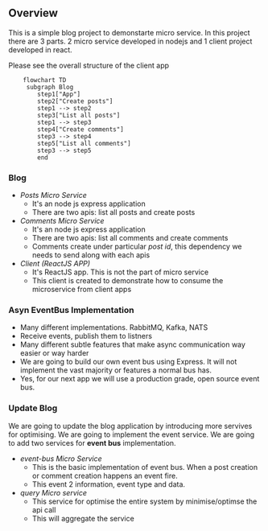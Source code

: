 ## Overview

This is a simple blog project to demonstarte micro service. In this project there are 3 parts. 2 micro service developed in nodejs and 1 client project developed in react. 

Please see the overall structure of the client app

``` mermaid
    flowchart TD
     subgraph Blog 
        step1["App"]
        step2["Create posts"]
        step1 --> step2
        step3["List all posts"]
        step1 --> step3
        step4["Create comments"]
        step3 --> step4
        step5["List all comments"]
        step3 --> step5
        end
```

### Blog
- *Posts Micro Service*
    - It's an node js express application
    - There are two apis: list all posts and create posts
- *Comments Micro Service*
    - It's an node js express application
    - There are two apis: list all comments and create comments
    - Comments create under particular *post id*, this dependency we needs to send along with each apis
- *Client (ReactJS APP)*
    - It's  ReactJS app. This is not the part of micro service
    - This client is created to demonstrate how to consume the microservice from client apps

### Asyn EventBus Implementation
- Many different implementations. RabbitMQ, Kafka, NATS
- Receive events, publish them to listners
- Many different subtle features that make async communication way easier or way harder
- We are going to build our own event bus using Express. It will not implement the vast majority or features a normal bus has.
- Yes, for our next app we will use a production grade, open source event bus.

### Update Blog

We are going to update the blog application by introducing more servives for optimising.
We are going to implement the event service. We are going to add two services for **event bus** implementation.

- *event-bus Micro Service*
    - This is the basic implementation of event bus. When a post creation or comment creation happens an event fire.
    - This event 2 information, event type and data.
- *query Micro service*
    - This service for optimise the entire system by minimise/optimse the api call
    - This will aggregate the service